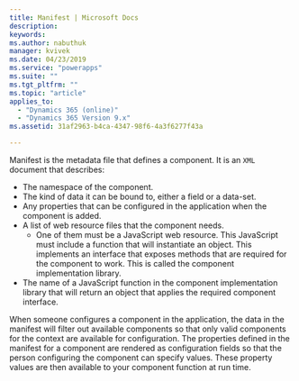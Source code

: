 ```yaml
---
title: Manifest | Microsoft Docs
description: 
keywords:
ms.author: nabuthuk
manager: kvivek
ms.date: 04/23/2019
ms.service: "powerapps"
ms.suite: ""
ms.tgt_pltfrm: ""
ms.topic: "article"
applies_to: 
  - "Dynamics 365 (online)"
  - "Dynamics 365 Version 9.x"
ms.assetid: 31af2963-b4ca-4347-98f6-4a3f6277f43a

---
```

Manifest is the metadata file that defines a component. It is an `XML` document that describes:

- The namespace of the component.
- The kind of data it can be bound to, either a field or a data-set.
- Any properties that can be configured in the application when the component is added.
- A list of web resource files that the component needs. 
  - One of them must be a JavaScript web resource. This JavaScript must include a function that will instantiate an object. This implements an interface that exposes methods that are required for the component to work. This is called the component implementation library.
- The name of a JavaScript function in the component implementation library that will return an object that applies the required component interface.

When someone configures a component in the application, the data in the manifest will filter out available components so that only valid components for the context are available for configuration. The properties defined in the manifest for a component are rendered as configuration fields so that the person configuring the component can specify values. These property values are then available to your component function at run time.
